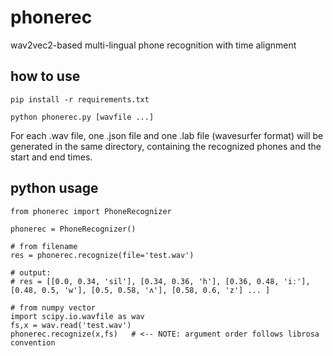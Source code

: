 # phonerec
wav2vec2-based multi-lingual phone recognition with time alignment

## how to use

```pip install -r requirements.txt```

```python phonerec.py [wavfile ...]```

For each .wav file, one .json file and one .lab file (wavesurfer format) will be generated in the same directory, containing the recognized phones and the start and end times.

## python usage

```
from phonerec import PhoneRecognizer

phonerec = PhoneRecognizer()

# from filename
res = phonerec.recognize(file='test.wav')

# output: 
# res = [[0.0, 0.34, 'sil'], [0.34, 0.36, 'h'], [0.36, 0.48, 'iː'], [0.48, 0.5, 'w'], [0.5, 0.58, 'ʌ'], [0.58, 0.6, 'z'] ... ]

# from numpy vector
import scipy.io.wavfile as wav
fs,x = wav.read('test.wav')
phonerec.recognize(x,fs)   # <-- NOTE: argument order follows librosa convention
```

